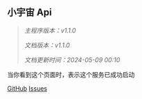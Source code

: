 ## 小宇宙 Api

> *主程序版本：v1.1.0*
>
> *文档版本：v1.1.0*
>
> *文档更新时间：2024-05-09 00:10*

当你看到这个页面时，表示这个服务已成功启动



[GitHub](https://github.com/ultrazg/xyz) [Issues](https://github.com/ultrazg/xyz/issues)